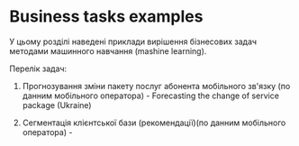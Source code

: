 # Business tasks examples


У цьому розділі наведені приклади вирішення бізнесових задач методами машинного навчання (mashine learning).

Перелік задач:

1. Прогнозування зміни пакету послуг абонента мобільного зв'язку (по данним мобільного оператора) - Forecasting the change of service package (Ukraine) 

2. Сегментація клієнтської бази (рекомендації)(по данним мобільного оператора) - 
